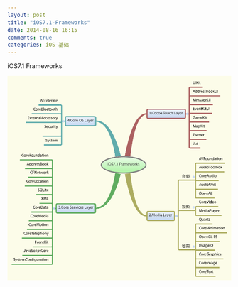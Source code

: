 ```yaml
---
layout: post
title: "iOS7.1-Frameworks"
date: 2014-08-16 16:15
comments: true
categories: iOS-基础
---
```

iOS7.1 Frameworks

![image](/images/post/2014-08-16-ios7-dot-1-frameworks/iOS7-1-Frameworks.png)